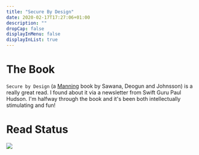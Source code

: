 ```yaml
---
title: "Secure By Design"
date: 2020-02-17T17:27:06+01:00
description: ""
dropCap: false
displayInMenu: false
displayInList: true
---
```


# The Book

`Secure by Design` (a [Manning](https://www.manning.com) book by Sawana, Deogun and Johnsson) is a really great read. I found about it via a newsletter from Swift Guru Paul Hudson. I'm halfway through the book and it's been both intellectually stimulating and fun!

# Read Status

<!--#![<img src="https://media.giphy.com/media/3o7btQ0NH6Kl8CxCfK/giphy.gif" width="250" alt="in progress gif"/>](https://media.giphy.com/media/3o7btQ0NH6Kl8CxCfK/giphy.gif =250x)
-->
![](https://media.giphy.com/media/3o7btQ0NH6Kl8CxCfK/giphy.gif)
